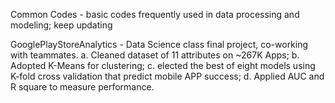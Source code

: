 Common Codes - basic codes frequently used in data processing and modeling; keep updating

GooglePlayStoreAnalytics -  Data Science class final project, co-working with teammates.
                            a. Cleaned dataset of 11 attributes on ~267K Apps; 
                            b. Adopted K-Means for clustering; 
                            c. elected the best of eight models using K-fold cross validation that predict mobile APP success;
                            d. Applied AUC and R square to measure performance.
